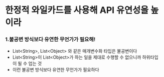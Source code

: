 # 한정적 와일카드를 사용해 API 유연성을 높이라

### 1.불공변 방식보다 유연한 무언가가 필요해!
- List\<String>, List\<Object> 와 같은 매개변수화 타입은 불공변이다
- List\<String>이 List\<Object>가 하는 일을 제대로 수행할 수 없으니까 하위타입이 될 수 업는 것
- 이런 불공변 방식보다 유연한 무언가가 필요하다
